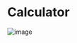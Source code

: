 # Calculator

![image](https://user-images.githubusercontent.com/71334779/153811827-f5a98a72-402a-4bb0-bc3d-2496ad6c7ee2.png)
